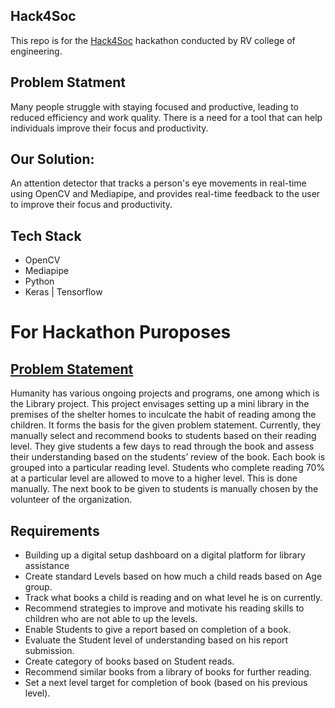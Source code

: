 ## Hack4Soc
This repo is for the [Hack4Soc](https://unstop.com/hackathon/hack4soc-where-technology-meets-humanity-rv-college-of-engineering-rvce-bangalore-405582) hackathon conducted by RV college of engineering.

## Problem Statment
Many people struggle with staying focused and productive, leading to reduced efficiency and work quality. There is a need for a tool that can help individuals improve their focus and productivity.



## Our Solution:
An attention detector that tracks a person's eye movements in real-time using OpenCV and Mediapipe, and provides real-time feedback to the user to improve their focus and productivity.

## Tech Stack
- OpenCV
- Mediapipe
- Python
- Keras | Tensorflow


# For Hackathon Puroposes

## [Problem Statement](https://github.com/adithya-s-k/Hack4Soc/blob/master/Hack4soc%20problem%20statements%20(1).pdf)
Humanity has various ongoing projects and programs, one among
which is the Library project. This project envisages setting up a mini
library in the premises of the shelter homes to inculcate the habit of
reading among the children. It forms the basis for the given problem
statement.
Currently, they manually select and recommend books to students
based on their reading level. They give students a few days to read
through the book and assess their understanding based on the
students’ review of the book.
Each book is grouped into a particular reading level. Students who
complete reading 70% at a particular level are allowed to move to a
higher level. This is done manually.
The next book to be given to students is manually chosen by the
volunteer of the organization.

## Requirements
- Building up a digital setup dashboard on a digital platform for
library assistance
- Create standard Levels based on how much a child reads based
on Age group.
- Track what books a child is reading and on what level he is on
currently.
- Recommend strategies to improve and motivate his reading skills
to children who are not able to up the levels.
- Enable Students to give a report based on completion of a book.
- Evaluate the Student level of understanding based on his report
submission.
- Create category of books based on Student reads.
- Recommend similar books from a library of books for further
reading.
- Set a next level target for completion of book (based on his
previous level). 
